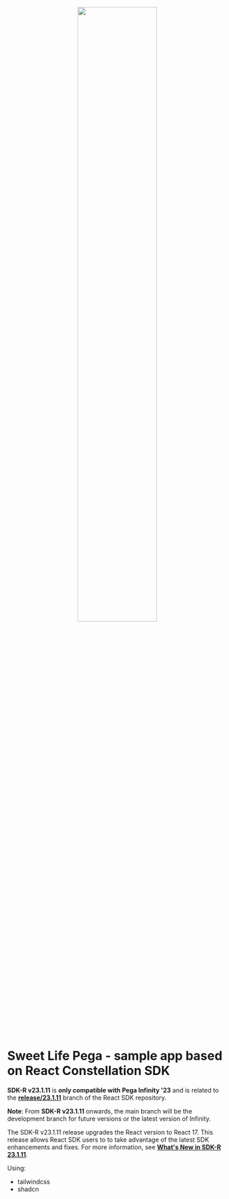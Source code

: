 <p align="center"><img width=60% src="docs/media/ReactSDK-Logo.png">

# Sweet Life Pega - sample app based on React Constellation SDK 

**SDK-R v23.1.11** is **only compatible with Pega Infinity '23** and is related to the [**release/23.1.11**](https://github.com/pegasystems/react-sdk/tree/release/23.1.11) branch of the React SDK repository.
<br>

**Note**: From **SDK-R v23.1.11** onwards, the main branch will be the development branch for future versions or the latest version of Infinity.

The SDK-R v23.1.11 release upgrades the React version to React 17. This release allows React SDK users to to take advantage of the latest SDK enhancements and fixes. For more information, see [ **What's New in SDK-R 23.1.11**](https://docs.pega.com/bundle/constellation-sdk/page/constellation-sdks/sdks/react-sdk-updates.html).
<br />

Using:
- tailwindcss
- shadcn
